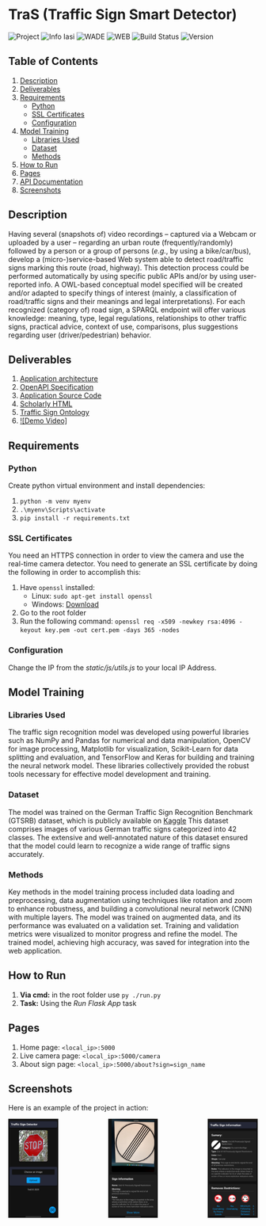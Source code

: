 # TraS (Traffic Sign Smart Detector)

![Project](https://img.shields.io/badge/project-TraS-blue)
![Info Iasi](https://img.shields.io/badge/info-Iasi-green)
![WADE](https://img.shields.io/badge/course-WADE-orange)
![WEB](https://img.shields.io/badge/type-WEB-purple)
![Build Status](https://img.shields.io/badge/build-passing-brightgreen)
![Version](https://img.shields.io/badge/version-1.0-blue)


## Table of Contents
1. [Description](#description)
2. [Deliverables](#deliverables)
3. [Requirements](#requirements)
    - [Python](#python)
    - [SSL Certificates](#ssl-certificates)
    - [Configuration](#configuration)
4. [Model Training](#model-training)
    - [Libraries Used](#libraries-used)
    - [Dataset](#dataset)
    - [Methods](#methods)
5. [How to Run](#how-to-run)
6. [Pages](#pages)
7. [API Documentation](#api-documentation)
8. [Screenshots](#screenshots)

## Description

Having several (snapshots of) video recordings – captured via a Webcam or uploaded by a user – regarding an urban route (frequently/randomly) followed by a person or a group of persons (*e.g.*, by using a bike/car/bus), develop a (micro-)service-based Web system able to detect road/traffic signs marking this route (road, highway). This detection process could be performed automatically by using specific public APIs and/or by using user-reported info. A OWL-based conceptual model specified will be created and/or adapted to specify things of interest (mainly, a classification of road/traffic signs and their meanings and legal interpretations). For each recognized (category of) road sign, a SPARQL endpoint will offer various knowledge: meaning, type, legal regulations, relationships to other traffic signs, practical advice, context of use, comparisons, plus suggestions regarding user (driver/pedestrian) behavior.

## Deliverables

1. [Application architecture](docs/diagrams)
2. [OpenAPI Specification](docs/openapi.yaml)
3. [Application Source Code](app)
4. [Scholarly HTML](app/templates/technical_guide_page.html)
5. [Traffic Sign Ontology](resources/OWL/TrafficSignOWL.rdf)
6. [![Demo Video]](https://www.youtube.com/shorts/ImiapOFTKxw)

## Requirements

### Python

Create python virtual environment and install dependencies:

1. `python -m venv myenv`
2. `.\myenv\Scripts\activate`
3. `pip install -r requirements.txt`

### SSL Certificates

You need an HTTPS connection in order to view the camera and use the real-time camera detector. You need to generate an SSL certificate by doing the following in order to accomplish this:

1. Have `openssl` installed:
   * Linux: `sudo apt-get install openssl`
   * Windows: [Download](https://slproweb.com/download/Win64OpenSSL-3_4_0.exe)
2. Go to the root folder
3. Run the following command: `openssl req -x509 -newkey rsa:4096 -keyout key.pem -out cert.pem -days 365 -nodes`

### Configuration

Change the IP from the *static/js/utils.js* to your local IP Address.

## Model Training

### Libraries Used

The traffic sign recognition model was developed using powerful libraries such as NumPy and Pandas for numerical and data manipulation, OpenCV for image processing, Matplotlib for visualization, Scikit-Learn for data splitting and evaluation, and TensorFlow and Keras for building and training the neural network model. These libraries collectively provided the robust tools necessary for effective model development and training.

### Dataset

The model was trained on the German Traffic Sign Recognition Benchmark (GTSRB) dataset, which is publicly available on [Kaggle](https://www.kaggle.com/datasets/meowmeowmeowmeowmeow/gtsrb-german-traffic-sign?resource=download) This dataset comprises images of various German traffic signs categorized into 42 classes. The extensive and well-annotated nature of this dataset ensured that the model could learn to recognize a wide range of traffic signs accurately.

### Methods

Key methods in the model training process included data loading and preprocessing, data augmentation using techniques like rotation and zoom to enhance robustness, and building a convolutional neural network (CNN) with multiple layers. The model was trained on augmented data, and its performance was evaluated on a validation set. Training and validation metrics were visualized to monitor progress and refine the model. The trained model, achieving high accuracy, was saved for integration into the web application.

## How to Run

1. **Via cmd:** in the root folder use `py ./run.py`
2. **Task:** Using the *Run Flask App* task

## Pages

1. Home page: `<local_ip>:5000`
2. Live camera page: `<local_ip>:5000/camera`
3. About sign page: `<local_ip>:5000/about?sign=sign_name`

## Screenshots

Here is an example of the project in action:

<div style="display: flex; justify-content: space-between;">
    <img src="demo/pages/main_page.jpg" alt="Screenshot 1" width="20%">
    <img src="demo/pages/live_camera_page.jpg" alt="Screenshot 2" width="20%">
    <img src="demo/pages/about_page.jpg" alt="Screenshot 3" width="20%">
</div>

